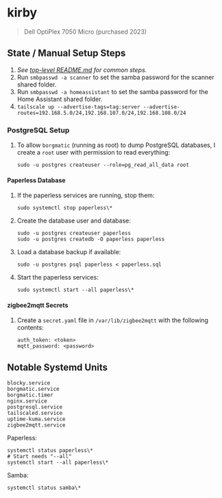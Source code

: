 # kirby

> Dell OptiPlex 7050 Micro (purchased 2023)

## State / Manual Setup Steps
1. *See [top-level README.md](../../README.md) for common steps.*
2. Run `smbpasswd -a scanner` to set the samba password for the scanner
   shared folder.
3. Run `smbpasswd -a homeassistant` to set the samba password for the
   Home Assistant shared folder.
4. `tailscale up --advertise-tags=tag:server --advertise-routes=192.168.5.0/24,192.168.107.0/24,192.168.108.0/24`

### PostgreSQL Setup
1. To allow `borgmatic` (running as root) to dump PostgreSQL databases,
   I create a `root` user with permission to read everything:
   ```
   sudo -u postgres createuser --role=pg_read_all_data root
   ```

#### Paperless Database
1. If the paperless services are running, stop them:
   ```
   sudo systemctl stop paperless\*
   ```
2. Create the database user and database:
   ```
   sudo -u postgres createuser paperless
   sudo -u postgres createdb -O paperless paperless
   ```
3. Load a database backup if available:
   ```
   sudo -u postgres psql paperless < paperless.sql
   ```
4. Start the paperless services:
   ```
   sudo systemctl start --all paperless\*
   ```

#### zigbee2mqtt Secrets
1. Create a `secret.yaml` file in `/var/lib/zigbee2mqtt` with the following
   contents:
   ```
   auth_token: <token>
   mqtt_password: <password>
   ```

## Notable Systemd Units

```
blocky.service
borgmatic.service
borgmatic.timer
nginx.service
postgresql.service
tailscaled.service
uptime-kuma.service
zigbee2mqtt.service
```

Paperless:
```
systemctl status paperless\*
# Start needs "--all"
systemctl start --all paperless\*
```

Samba:
```
systemctl status samba\*
```
